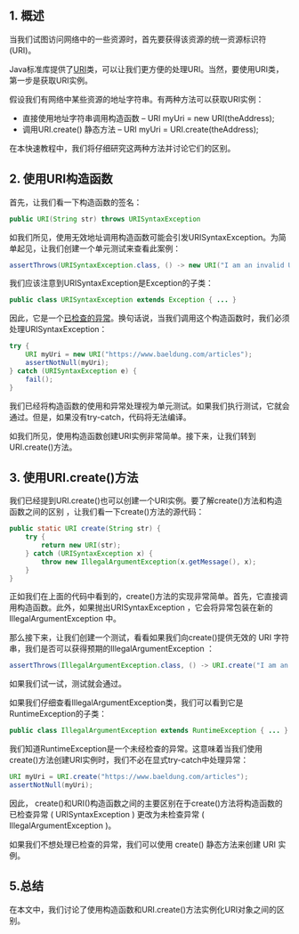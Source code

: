 ## 1. 概述

当我们试图访问网络中的一些资源时，首先要获得该资源的统一资源标识符(URI)。

Java标准库提供了[URI](https://www.baeldung.com/java-url-vs-uri)类，可以让我们更方便的处理URI。当然，要使用URI类，第一步是获取URI实例。

假设我们有网络中某些资源的地址字符串。有两种方法可以获取URI实例：

-   直接使用地址字符串调用构造函数 – URI myUri = new URI(theAddress);
-   调用URI.create() 静态方法 – URI myUri = URI.create(theAddress);

在本快速教程中，我们将仔细研究这两种方法并讨论它们的区别。

## 2. 使用URI构造函数

首先，让我们看一下构造函数的签名：

```java
public URI(String str) throws URISyntaxException
```

如我们所见，使用无效地址调用构造函数可能会引发URISyntaxException。为简单起见，让我们创建一个单元测试来查看此案例：

```java
assertThrows(URISyntaxException.class, () -> new URI("I am an invalid URI string."));

```

我们应该注意到URISyntaxException是Exception的子类：

```java
public class URISyntaxException extends Exception { ... }

```

因此，它是一个[已检查的异常](https://www.baeldung.com/java-checked-unchecked-exceptions)。换句话说，当我们调用这个构造函数时，我们必须处理URISyntaxException：

```java
try {
    URI myUri = new URI("https://www.baeldung.com/articles");
    assertNotNull(myUri);
} catch (URISyntaxException e) {
    fail();
}
```

我们已经将构造函数的使用和异常处理视为单元测试。如果我们执行测试，它就会通过。但是，如果没有try-catch，代码将无法编译。

如我们所见，使用构造函数创建URI实例非常简单。接下来，让我们转到URI.create()方法。

## 3. 使用URI.create()方法

我们已经提到URI.create()也可以创建一个URI实例。要了解create()方法和构造函数之间的区别 ，让我们看一下create()方法的源代码：

```java
public static URI create(String str) {
    try {
        return new URI(str);
    } catch (URISyntaxException x) {
        throw new IllegalArgumentException(x.getMessage(), x);
    }
}
```

正如我们在上面的代码中看到的，create()方法的实现非常简单。首先，它直接调用构造函数。此外，如果抛出URISyntaxException ，它会将异常包装在新的IllegalArgumentException 中。 

那么接下来，让我们创建一个测试，看看如果我们向create()提供无效的 URI 字符串，我们是否可以获得预期的IllegalArgumentException ：

```java
assertThrows(IllegalArgumentException.class, () -> URI.create("I am an invalid URI string."));
```

如果我们试一试，测试就会通过。

如果我们仔细查看IllegalArgumentException类，我们可以看到它是RuntimeException的子类：

```java
public class IllegalArgumentException extends RuntimeException { ... }
```

我们知道RuntimeException是一个未经检查的异常。这意味着当我们使用 create()方法创建URI实例时，我们不必在显式try-catch中处理异常：

```java
URI myUri = URI.create("https://www.baeldung.com/articles");
assertNotNull(myUri);
```

因此， create()和URI()构造函数之间的主要区别在于create()方法将构造函数的已检查异常 ( URISyntaxException ) 更改为未检查异常 ( IllegalArgumentException )。

如果我们不想处理已检查的异常，我们可以使用 create() 静态方法来创建 URI 实例。

## 5.总结

在本文中，我们讨论了使用构造函数和URI.create()方法实例化URI对象之间的区别。